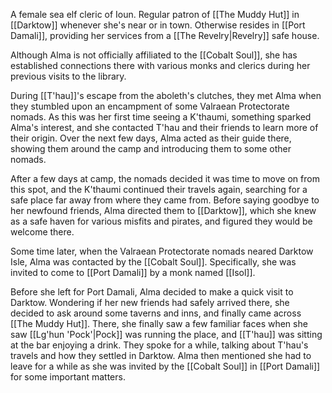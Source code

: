 A female sea elf cleric of Ioun. Regular patron of [[The Muddy Hut]] in [[Darktow]] whenever she's near or in town. Otherwise resides in [[Port Damali]], providing her services from a [[The Revelry|Revelry]] safe house.

Although Alma is not officially affiliated to the [[Cobalt Soul]], she has established connections there with various monks and clerics during her previous visits to the library.

During [[T'hau]]'s escape from the aboleth's clutches, they met Alma when they stumbled upon an encampment of some Valraean Protectorate nomads. As this was her first time seeing a K'thaumi, something sparked Alma's interest, and she contacted T'hau and their friends to learn more of their origin. Over the next few days, Alma acted as their guide there, showing them around the camp and introducing them to some other nomads.

After a few days at camp, the nomads decided it was time to move on from this spot, and the K'thaumi continued their travels again, searching for a safe place far away from where they came from. Before saying goodbye to her newfound friends, Alma directed them to [[Darktow]], which she knew as a safe haven for various misfits and pirates, and figured they would be welcome there.

Some time later, when the Valraean Protectorate nomads neared Darktow Isle, Alma was contacted by the [[Cobalt Soul]]. Specifically, she was invited to come to [[Port Damali]] by a monk named [[Isol]].

Before she left for Port Damali, Alma decided to make a quick visit to Darktow. Wondering if her new friends had safely arrived there, she decided to ask around some taverns and inns, and finally came across [[The Muddy Hut]]. There, she finally saw a few familiar faces when she saw [[Lg'hun 'Pock'|Pock]] was running the place, and [[T'hau]] was sitting at the bar enjoying a drink. They spoke for a while, talking about T'hau's travels and how they settled in Darktow. Alma then mentioned she had to leave for a while as she was invited by the [[Cobalt Soul]] in [[Port Damali]] for some important matters.